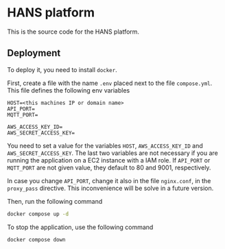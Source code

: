 # HANS platform
This is the source code for the HANS platform.
## Deployment
To deploy it, you need to install `docker`.

First, create a file with the name `.env` placed next to the file `compose.yml`. This file defines the following env variables

```
HOST=<this machines IP or domain name>
API_PORT=
MQTT_PORT=

AWS_ACCESS_KEY_ID=
AWS_SECRET_ACCESS_KEY=
```

You need to set a value for the variables `HOST`, `AWS_ACCESS_KEY_ID` and `AWS_SECRET_ACCESS_KEY`. The last two variables are not necessary if you are running the application on a EC2 instance with a IAM role. If `API_PORT` or `MQTT_PORT` are not given value, they default to 80 and 9001, respectively.

In case you change `API_PORT`, change it also in the file `nginx.conf`, in
the `proxy_pass` directive. This inconvenience will be solve in a future version.

Then, run the following command
```bash
docker compose up -d
```

To stop the application, use the following command
```bash
docker compose down
```